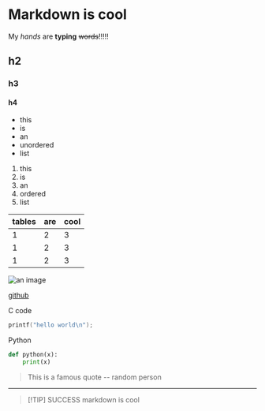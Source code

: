 # Markdown is cool

My *hands* are **typing** ~~words~~!!!!!

## h2
### h3
#### h4

- this
- is
- an
- unordered
- list

1. this
2. is 
3. an
4. ordered
5. list


| tables | are | cool |
|--------|-----|------|
| 1      |  2  |  3   |
| 1      |  2  |  3   |
| 1      |  2  |  3   |


![an image](https://imgs.xkcd.com/comics/git_commit.png)

[github](www.github.com)

C code
```c
printf("hello world\n");
```

Python
```python
def python(x):
    print(x)
```

> This is a famous quote -- random person

---

> [!TIP] SUCCESS
> markdown is cool

